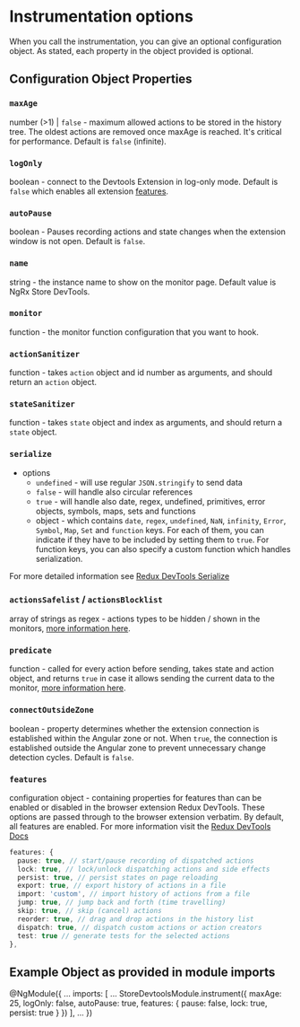 # Instrumentation options

When you call the instrumentation, you can give an optional configuration object. As stated, each property in the object provided is optional.

## Configuration Object Properties

### `maxAge`

number (>1) | `false` - maximum allowed actions to be stored in the history tree. The oldest actions are removed once maxAge is reached. It's critical for performance. Default is `false` (infinite).

### `logOnly`

boolean - connect to the Devtools Extension in log-only mode. Default is `false` which enables all extension [features](https://github.com/zalmoxisus/redux-devtools-extension/blob/master/docs/API/Arguments.md#features).

### `autoPause`

boolean - Pauses recording actions and state changes when the extension window is not open. Default is `false`.

### `name`

string - the instance name to show on the monitor page. Default value is NgRx Store DevTools.

### `monitor`

function - the monitor function configuration that you want to hook.

### `actionSanitizer`

function - takes `action` object and id number as arguments, and should return an `action` object.

### `stateSanitizer`

function - takes `state` object and index as arguments, and should return a `state` object.

### `serialize`

- options
  - `undefined` - will use regular `JSON.stringify` to send data
  - `false` - will handle also circular references
  - `true` - will handle also date, regex, undefined, primitives, error objects, symbols, maps, sets and functions
  - object - which contains `date`, `regex`, `undefined`, `NaN`, `infinity`, `Error`, `Symbol`, `Map`, `Set` and `function` keys. For each of them, you can indicate if they have to be included by setting them to `true`. For function keys, you can also specify a custom function which handles serialization.

For more detailed information see [Redux DevTools Serialize](https://github.com/zalmoxisus/redux-devtools-extension/blob/master/docs/API/Arguments.md#serialize)

### `actionsSafelist` / `actionsBlocklist`

array of strings as regex - actions types to be hidden / shown in the monitors, [more information here](https://github.com/zalmoxisus/redux-devtools-extension/blob/master/docs/API/Arguments.md#actionsblacklist--actionswhitelist).

### `predicate`

function - called for every action before sending, takes state and action object, and returns `true` in case it allows sending the current data to the monitor, [more information here](https://github.com/zalmoxisus/redux-devtools-extension/blob/master/docs/API/Arguments.md#predicate).

### `connectOutsideZone`

boolean - property determines whether the extension connection is established within the Angular zone or not. When `true`, the connection is established outside the Angular zone to prevent unnecessary change detection cycles. Default is `false`.

### `features`

configuration object - containing properties for features than can be enabled or disabled in the browser extension Redux DevTools. These options are passed through to the browser extension verbatim. By default, all features are enabled. For more information visit the [Redux DevTools Docs](https://github.com/zalmoxisus/redux-devtools-extension/blob/master/docs/API/Arguments.md#features)

```typescript
features: {
  pause: true, // start/pause recording of dispatched actions
  lock: true, // lock/unlock dispatching actions and side effects    
  persist: true, // persist states on page reloading
  export: true, // export history of actions in a file
  import: 'custom', // import history of actions from a file
  jump: true, // jump back and forth (time travelling)
  skip: true, // skip (cancel) actions
  reorder: true, // drag and drop actions in the history list 
  dispatch: true, // dispatch custom actions or action creators
  test: true // generate tests for the selected actions
},
```

## Example Object as provided in module imports

<code-example header="app.module.ts">
@NgModule({
  ...
  imports: [
    ...
    StoreDevtoolsModule.instrument({
      maxAge: 25,
      logOnly: false,
      autoPause: true,
      features: {
        pause: false,
        lock: true,
        persist: true
      }
    })
  ],
  ...
})
</code-example>
